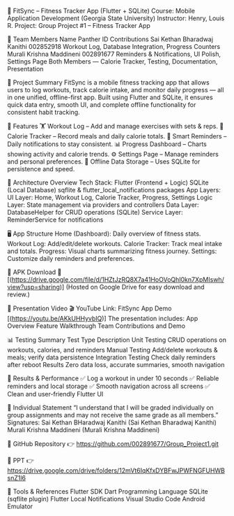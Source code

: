 💪 FitSync – Fitness Tracker App (Flutter + SQLite)
Course: Mobile Application Development (Georgia State University)
Instructor: Henry, Louis R.
Project: Group Project #1 – Fitness Tracker App

👥 Team Members
Name	Panther ID	Contributions
Sai Kethan Bharadwaj Kanithi	002852918	Workout Log, Database Integration, Progress Counters
Murali Krishna Maddineni	002891677	Reminders & Notifications, UI Polish, Settings Page
Both Members	—	Calorie Tracker, Testing, Documentation, Presentation

📖 Project Summary
FitSync is a mobile fitness tracking app that allows users to log workouts, track calorie intake, and monitor daily progress — all in one unified, offline-first app.
Built using Flutter and SQLite, it ensures quick data entry, smooth UI, and complete offline functionality for consistent habit tracking.

🚀 Features
🏋️ Workout Log – Add and manage exercises with sets & reps.
🍎 Calorie Tracker – Record meals and daily calorie totals.
🔔 Smart Reminders – Daily notifications to stay consistent.
📊 Progress Dashboard – Charts showing activity and calorie trends.
⚙️ Settings Page – Manage reminders and personal preferences.
💾 Offline Data Storage – Uses SQLite for persistence and speed.

🧱 Architecture Overview
Tech Stack:
Flutter (Frontend + Logic)
SQLite (Local Database)
sqflite & flutter_local_notifications packages
App Layers:
UI Layer: Home, Workout Log, Calorie Tracker, Progress, Settings
Logic Layer: State management via providers and controllers
Data Layer: DatabaseHelper for CRUD operations (SQLite)
Service Layer: ReminderService for notifications

🖥️ App Structure
Home (Dashboard): Daily overview of fitness stats.
Workout Log: Add/edit/delete workouts.
Calorie Tracker: Track meal intake and totals.
Progress: Visual charts summarizing fitness journey.
Settings: Customize daily reminders and preferences.

📱 APK Download
🔗 [(https://drive.google.com/file/d/1HZtJzRQ8X7a41HoOVoQhI0kn7XpMIswh/view?usp=sharing)]
(Hosted on Google Drive for easy download and review.)

🎥 Presentation Video
🎬 YouTube Link: FitSync App Demo
[(https://youtu.be/AKkUHHyvbIQ)]
The presentation includes:
App Overview
Feature Walkthrough
Team Contributions and Demo

📊 Testing Summary
Test Type	Description
Unit Testing	CRUD operations on workouts, calories, and reminders
Manual Testing	Add/delete workouts & meals; verify data persistence
Integration Testing	Check daily reminders after reboot
Results	Zero data loss, accurate summaries, smooth navigation

🏁 Results & Performance
✅ Log a workout in under 10 seconds
✅ Reliable reminders and local storage
✅ Smooth navigation across all screens
✅ Clean and user-friendly Flutter UI

📜 Individual Statement
“I understand that I will be graded individually on group assignments and may not receive the same grade as all members.”
Signatures:
Sai Kethan BHaradwaj Kanithi (Sai Kethan Bharadwaj Kanithi)
Murali Krishna Maddineni (Murali Krishna Maddineni)

🔗 GitHub Repository
👉 https://github.com/002891677/Group_Project1.git

🔗 PPT
👉 https://drive.google.com/drive/folders/12mVt6IqKfxDYBFwJPWFNGFUHWBsnZ1l6

🧩 Tools & References
Flutter SDK
Dart Programming Language
SQLite (sqflite plugin)
Flutter Local Notifications
Visual Studio Code
Android Emulator

